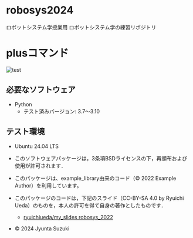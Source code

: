# robosys2024
ロボットシステム学授業用
ロボットシステム学の練習リポジトリ

# plusコマンド
![test](https://github.com/Jyunta19/robosys2024/actions/workflows/test.yml/badge.svg)

## 必要なソフトウェア
- Python
  - テスト済みバージョン: 3.7〜3.10

## テスト環境
- Ubuntu 24.04 LTS

- このソフトウェアパッケージは，3条項BSDライセンスの下，再頒布および使用が許可されます．
- このパッケージは、example_library由来のコード（© 2022 Example Author）を利用しています。
- このパッケージのコードは，下記のスライド（CC-BY-SA 4.0 by Ryuichi Ueda）のものを，本人の許可を得て自身の著作としたものです．
    - [ryuichiueda/my_slides robosys_2022](https://github.com/ryuichiueda/my_slides/tree/master/robosys_2022)
- © 2024 Jyunta Suzuki

